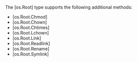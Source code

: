 The [os.Root] type supports the following additional methods:

  * [os.Root.Chmod]
  * [os.Root.Chown]
  * [os.Root.Chtimes]
  * [os.Root.Lchown]
  * [os.Root.Link]
  * [os.Root.Readlink]
  * [os.Root.Rename]
  * [os.Root.Symlink]
